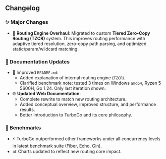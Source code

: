 ## Changelog

### ✨ Major Changes
- 🔁 **Routing Engine Overhaul**: Migrated to custom **Tiered Zero-Copy Routing (TZCR)** system. This improves routing performance with adaptive tiered resolution, zero-copy path parsing, and optimized static/param/wildcard matching.

### 📝 Documentation Updates
- 📄 Improved `README.md`:
  - Added explanation of internal routing engine (`TZCR`).
  - Clarified benchmark note: tested 3 times on Windows `amd64`, Ryzen 5 5600H, Go 1.24. Only last iteration shown.
- 🌐 **Updated Web Documentation**:
  - Complete rewrite to match new routing architecture.
  - Added conceptual overview, improved structure, and performance results.
  - Better introduction to TurboGo and its core philosophy.

### 🧪 Benchmarks
- ⚡ TurboGo outperformed other frameworks under all concurrency levels in latest benchmark suite (Fiber, Echo, Gin).
- 📊 Charts updated to reflect new routing core impact.

